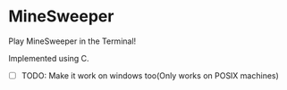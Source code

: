 # MineSweeper

Play MineSweeper in the Terminal!

Implemented using C.

- [ ] TODO: Make it work on windows too(Only works on POSIX machines)
